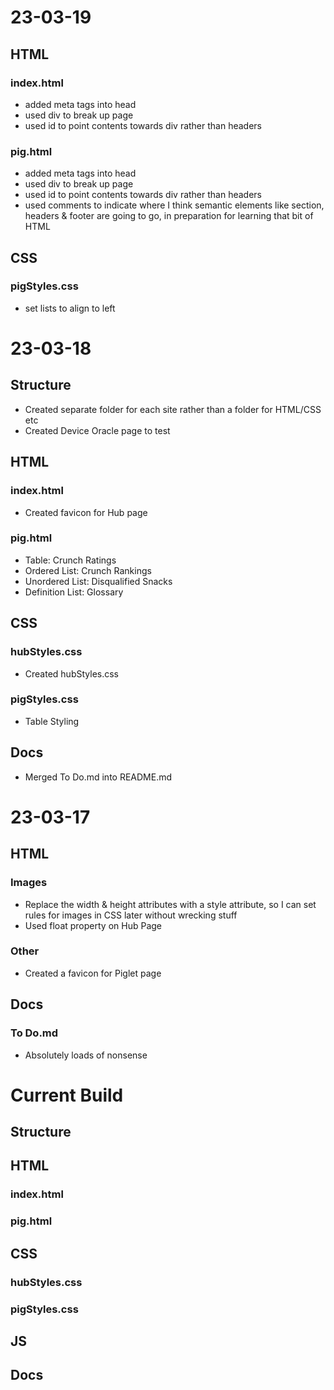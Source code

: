 # 23-03-19
  ## HTML
  ### index.html
  - added meta tags into head
  - used div to break up page
  - used id to point contents towards div rather than headers
  ### pig.html
  - added meta tags into head
  - used div to break up page
  - used id to point contents towards div rather than headers
  - used comments to indicate where I think semantic elements like section, headers & footer are going to go, in preparation for learning that bit of HTML

  ## CSS
  ### pigStyles.css
  - set lists to align to left

# 23-03-18
  ## Structure
  - Created separate folder for each site rather than a folder for HTML/CSS etc
  - Created Device Oracle page to test <picture>
  
  ## HTML
  ### index.html
  - Created favicon for Hub page 
  ### pig.html
  - Table: Crunch Ratings
  - Ordered List: Crunch Rankings
  - Unordered List: Disqualified Snacks
  - Definition List: Glossary

  ## CSS
  ### hubStyles.css
  - Created hubStyles.css
  ### pigStyles.css
  - Table Styling
  
  ## Docs
  - Merged To Do.md into README.md

# 23-03-17
  ## HTML
  ### Images
  - Replace the width & height attributes with a style attribute, so I can set rules for images in CSS later without wrecking stuff
  - Used float property on Hub Page
  ### Other
  - Created a favicon for Piglet page
  
  ## Docs
  ### To Do.md
  - Absolutely loads of nonsense
  
# Current Build
  ## Structure
  
  ## HTML
  ### index.html
  ### pig.html

  ## CSS
  ### hubStyles.css
  ### pigStyles.css
  
  ## JS
  
  ## Docs